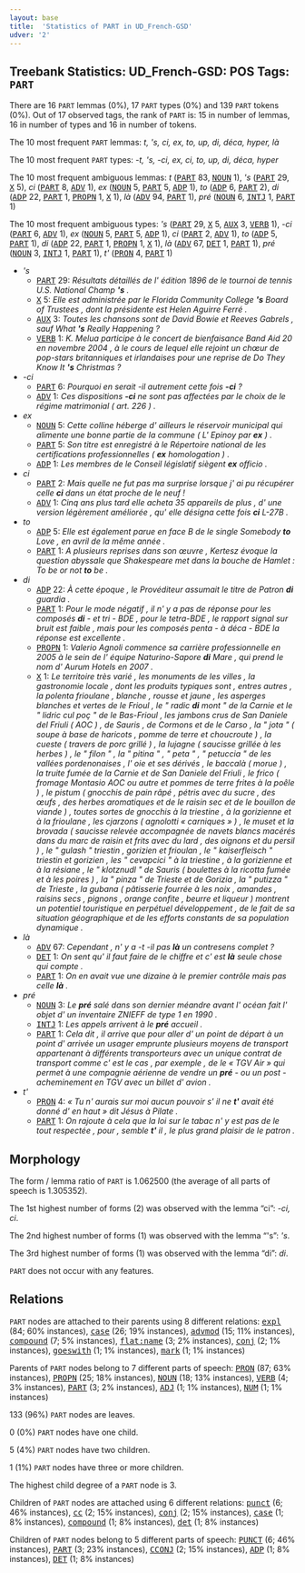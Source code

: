```yaml
---
layout: base
title:  'Statistics of PART in UD_French-GSD'
udver: '2'
---
```


## Treebank Statistics: UD_French-GSD: POS Tags: `PART`

There are 16 `PART` lemmas (0%), 17 `PART` types (0%) and 139 `PART` tokens (0%).
Out of 17 observed tags, the rank of `PART` is: 15 in number of lemmas, 16 in number of types and 16 in number of tokens.

The 10 most frequent `PART` lemmas: <em>t, 's, ci, ex, to, up, di, déca, hyper, là</em>

The 10 most frequent `PART` types:  <em>-t, 's, -ci, ex, ci, to, up, di, déca, hyper</em>

The 10 most frequent ambiguous lemmas: <em>t</em> (<tt><a href="fr_gsd-pos-PART.html">PART</a></tt> 83, <tt><a href="fr_gsd-pos-NOUN.html">NOUN</a></tt> 1), <em>'s</em> (<tt><a href="fr_gsd-pos-PART.html">PART</a></tt> 29, <tt><a href="fr_gsd-pos-X.html">X</a></tt> 5), <em>ci</em> (<tt><a href="fr_gsd-pos-PART.html">PART</a></tt> 8, <tt><a href="fr_gsd-pos-ADV.html">ADV</a></tt> 1), <em>ex</em> (<tt><a href="fr_gsd-pos-NOUN.html">NOUN</a></tt> 5, <tt><a href="fr_gsd-pos-PART.html">PART</a></tt> 5, <tt><a href="fr_gsd-pos-ADP.html">ADP</a></tt> 1), <em>to</em> (<tt><a href="fr_gsd-pos-ADP.html">ADP</a></tt> 6, <tt><a href="fr_gsd-pos-PART.html">PART</a></tt> 2), <em>di</em> (<tt><a href="fr_gsd-pos-ADP.html">ADP</a></tt> 22, <tt><a href="fr_gsd-pos-PART.html">PART</a></tt> 1, <tt><a href="fr_gsd-pos-PROPN.html">PROPN</a></tt> 1, <tt><a href="fr_gsd-pos-X.html">X</a></tt> 1), <em>là</em> (<tt><a href="fr_gsd-pos-ADV.html">ADV</a></tt> 94, <tt><a href="fr_gsd-pos-PART.html">PART</a></tt> 1), <em>pré</em> (<tt><a href="fr_gsd-pos-NOUN.html">NOUN</a></tt> 6, <tt><a href="fr_gsd-pos-INTJ.html">INTJ</a></tt> 1, <tt><a href="fr_gsd-pos-PART.html">PART</a></tt> 1)

The 10 most frequent ambiguous types:  <em>'s</em> (<tt><a href="fr_gsd-pos-PART.html">PART</a></tt> 29, <tt><a href="fr_gsd-pos-X.html">X</a></tt> 5, <tt><a href="fr_gsd-pos-AUX.html">AUX</a></tt> 3, <tt><a href="fr_gsd-pos-VERB.html">VERB</a></tt> 1), <em>-ci</em> (<tt><a href="fr_gsd-pos-PART.html">PART</a></tt> 6, <tt><a href="fr_gsd-pos-ADV.html">ADV</a></tt> 1), <em>ex</em> (<tt><a href="fr_gsd-pos-NOUN.html">NOUN</a></tt> 5, <tt><a href="fr_gsd-pos-PART.html">PART</a></tt> 5, <tt><a href="fr_gsd-pos-ADP.html">ADP</a></tt> 1), <em>ci</em> (<tt><a href="fr_gsd-pos-PART.html">PART</a></tt> 2, <tt><a href="fr_gsd-pos-ADV.html">ADV</a></tt> 1), <em>to</em> (<tt><a href="fr_gsd-pos-ADP.html">ADP</a></tt> 5, <tt><a href="fr_gsd-pos-PART.html">PART</a></tt> 1), <em>di</em> (<tt><a href="fr_gsd-pos-ADP.html">ADP</a></tt> 22, <tt><a href="fr_gsd-pos-PART.html">PART</a></tt> 1, <tt><a href="fr_gsd-pos-PROPN.html">PROPN</a></tt> 1, <tt><a href="fr_gsd-pos-X.html">X</a></tt> 1), <em>là</em> (<tt><a href="fr_gsd-pos-ADV.html">ADV</a></tt> 67, <tt><a href="fr_gsd-pos-DET.html">DET</a></tt> 1, <tt><a href="fr_gsd-pos-PART.html">PART</a></tt> 1), <em>pré</em> (<tt><a href="fr_gsd-pos-NOUN.html">NOUN</a></tt> 3, <tt><a href="fr_gsd-pos-INTJ.html">INTJ</a></tt> 1, <tt><a href="fr_gsd-pos-PART.html">PART</a></tt> 1), <em>t'</em> (<tt><a href="fr_gsd-pos-PRON.html">PRON</a></tt> 4, <tt><a href="fr_gsd-pos-PART.html">PART</a></tt> 1)


* <em>'s</em>
  * <tt><a href="fr_gsd-pos-PART.html">PART</a></tt> 29: <em>Résultats détaillés de l' édition 1896 de le tournoi de tennis U.S. National Champ <b>'s</b> .</em>
  * <tt><a href="fr_gsd-pos-X.html">X</a></tt> 5: <em>Elle est administrée par le Florida Community College <b>'s</b> Board of Trustees , dont la présidente est Helen Aguirre Ferré .</em>
  * <tt><a href="fr_gsd-pos-AUX.html">AUX</a></tt> 3: <em>Toutes les chansons sont de David Bowie et Reeves Gabrels , sauf What <b>'s</b> Really Happening ?</em>
  * <tt><a href="fr_gsd-pos-VERB.html">VERB</a></tt> 1: <em>K. Melua participe à le concert de bienfaisance Band Aid 20 en novembre 2004 , à le cours de lequel elle rejoint un chœur de pop-stars britanniques et irlandaises pour une reprise de Do They Know It <b>'s</b> Christmas ?</em>
* <em>-ci</em>
  * <tt><a href="fr_gsd-pos-PART.html">PART</a></tt> 6: <em>Pourquoi en serait -il autrement cette fois <b>-ci</b> ?</em>
  * <tt><a href="fr_gsd-pos-ADV.html">ADV</a></tt> 1: <em>Ces dispositions <b>-ci</b> ne sont pas affectées par le choix de le régime matrimonial ( art. 226 ) .</em>
* <em>ex</em>
  * <tt><a href="fr_gsd-pos-NOUN.html">NOUN</a></tt> 5: <em>Cette colline héberge d' ailleurs le réservoir municipal qui alimente une bonne partie de la commune ( L' Epinoy par <b>ex</b> ) .</em>
  * <tt><a href="fr_gsd-pos-PART.html">PART</a></tt> 5: <em>Son titre est enregistré à le Répertoire national de les certifications professionnelles ( <b>ex</b> homologation ) .</em>
  * <tt><a href="fr_gsd-pos-ADP.html">ADP</a></tt> 1: <em>Les membres de le Conseil législatif siègent <b>ex</b> officio .</em>
* <em>ci</em>
  * <tt><a href="fr_gsd-pos-PART.html">PART</a></tt> 2: <em>Mais quelle ne fut pas ma surprise lorsque j' ai pu récupérer celle <b>ci</b> dans un état proche de le neuf !</em>
  * <tt><a href="fr_gsd-pos-ADV.html">ADV</a></tt> 1: <em>Cinq ans plus tard elle acheta 35 appareils de plus , d' une version légèrement améliorée , qu' elle désigna cette fois <b>ci</b> L-27B .</em>
* <em>to</em>
  * <tt><a href="fr_gsd-pos-ADP.html">ADP</a></tt> 5: <em>Elle est également parue en face B de le single Somebody <b>to</b> Love , en avril de la même année .</em>
  * <tt><a href="fr_gsd-pos-PART.html">PART</a></tt> 1: <em>A plusieurs reprises dans son œuvre , Kertesz évoque la question abyssale que Shakespeare met dans la bouche de Hamlet : To be or not <b>to</b> be .</em>
* <em>di</em>
  * <tt><a href="fr_gsd-pos-ADP.html">ADP</a></tt> 22: <em>À cette époque , le Provéditeur assumait le titre de Patron <b>di</b> guardia .</em>
  * <tt><a href="fr_gsd-pos-PART.html">PART</a></tt> 1: <em>Pour le mode négatif , il n' y a pas de réponse pour les composés <b>di</b> - et tri - BDE , pour le tetra-BDE , le rapport signal sur bruit est faible , mais pour les composés penta - à déca - BDE la réponse est excellente .</em>
  * <tt><a href="fr_gsd-pos-PROPN.html">PROPN</a></tt> 1: <em>Valerio Agnoli commence sa carrière professionnelle en 2005 à le sein de l' équipe Naturino-Sapore <b>di</b> Mare , qui prend le nom d' Aurum Hotels en 2007 .</em>
  * <tt><a href="fr_gsd-pos-X.html">X</a></tt> 1: <em>Le territoire très varié , les monuments de les villes , la gastronomie locale , dont les produits typiques sont , entres autres , la polenta frioulane , blanche , rousse et jaune , les asperges blanches et vertes de le Frioul , le " radic <b>di</b> mont " de la Carnie et le " lidric cul poç " de le Bas-Frioul , les jambons crus de San Daniele del Friuli ( AOC ) , de Sauris , de Cormons et de le Carso , la " jota " ( soupe à base de haricots , pomme de terre et choucroute ) , la cueste ( travers de porc grillé ) , la lujagne ( saucisse grillée à les herbes ) , le " filon " , la " pitina " , " peta " , " petuccia " de les vallées pordenonaises , l' oie et ses dérivés , le baccalà ( morue ) , la truite fumée de la Carnie et de San Daniele del Friuli , le frico ( fromage Montasio AOC ou autre et pommes de terre frites à la poêle ) , le pistum ( gnocchis de pain râpé , pétris avec du sucre , des œufs , des herbes aromatiques et de le raisin sec et de le bouillon de viande ) , toutes sortes de gnocchis à la triestine , à la gorizienne et à la frioulane , les cjarzons ( agnolotti « carniques » ) , le muset et la brovada ( saucisse relevée accompagnée de navets blancs macérés dans du marc de raisin et frits avec du lard , des oignons et du persil ) , le " gulash " triestin , gorizien et frioulan , le " kaiserfleisch " triestin et gorizien , les " cevapcici " à la triestine , à la gorizienne et à la résiane , le " klotznudl " de Sauris ( boulettes à la ricotta fumée et à les poires ) , la " pinza " de Trieste et de Gorizia , la " putizza " de Trieste , la gubana ( pâtisserie fourrée à les noix , amandes , raisins secs , pignons , orange confite , beurre et liqueur ) montrent un potentiel touristique en perpétuel développement , de le fait de sa situation géographique et de les efforts constants de sa population dynamique .</em>
* <em>là</em>
  * <tt><a href="fr_gsd-pos-ADV.html">ADV</a></tt> 67: <em>Cependant , n' y a -t -il pas <b>là</b> un contresens complet ?</em>
  * <tt><a href="fr_gsd-pos-DET.html">DET</a></tt> 1: <em>On sent qu' il faut faire de le chiffre et c' est <b>là</b> seule chose qui compte .</em>
  * <tt><a href="fr_gsd-pos-PART.html">PART</a></tt> 1: <em>On en avait vue une dizaine à le premier contrôle mais pas celle <b>là</b> .</em>
* <em>pré</em>
  * <tt><a href="fr_gsd-pos-NOUN.html">NOUN</a></tt> 3: <em>Le <b>pré</b> salé dans son dernier méandre avant l' océan fait l' objet d' un inventaire ZNIEFF de type 1 en 1990 .</em>
  * <tt><a href="fr_gsd-pos-INTJ.html">INTJ</a></tt> 1: <em>Les appels arrivent à le <b>pré</b> accueil .</em>
  * <tt><a href="fr_gsd-pos-PART.html">PART</a></tt> 1: <em>Cela dit , il arrive que pour aller d' un point de départ à un point d' arrivée un usager emprunte plusieurs moyens de transport appartenant à différents transporteurs avec un unique contrat de transport comme c' est le cas , par exemple , de le « TGV Air » qui permet à une compagnie aérienne de vendre un <b>pré</b> - ou un post - acheminement en TGV avec un billet d' avion .</em>
* <em>t'</em>
  * <tt><a href="fr_gsd-pos-PRON.html">PRON</a></tt> 4: <em>« Tu n' aurais sur moi aucun pouvoir s' il ne <b>t'</b> avait été donné d' en haut » dit Jésus à Pilate .</em>
  * <tt><a href="fr_gsd-pos-PART.html">PART</a></tt> 1: <em>On rajoute à cela que la loi sur le tabac n' y est pas de le tout respectée , pour , semble <b>t'</b> il , le plus grand plaisir de le patron .</em>

## Morphology

The form / lemma ratio of `PART` is 1.062500 (the average of all parts of speech is 1.305352).

The 1st highest number of forms (2) was observed with the lemma “ci”: <em>-ci, ci</em>.

The 2nd highest number of forms (1) was observed with the lemma “'s”: <em>'s</em>.

The 3rd highest number of forms (1) was observed with the lemma “di”: <em>di</em>.

`PART` does not occur with any features.


## Relations

`PART` nodes are attached to their parents using 8 different relations: <tt><a href="fr_gsd-dep-expl.html">expl</a></tt> (84; 60% instances), <tt><a href="fr_gsd-dep-case.html">case</a></tt> (26; 19% instances), <tt><a href="fr_gsd-dep-advmod.html">advmod</a></tt> (15; 11% instances), <tt><a href="fr_gsd-dep-compound.html">compound</a></tt> (7; 5% instances), <tt><a href="fr_gsd-dep-flat-name.html">flat:name</a></tt> (3; 2% instances), <tt><a href="fr_gsd-dep-conj.html">conj</a></tt> (2; 1% instances), <tt><a href="fr_gsd-dep-goeswith.html">goeswith</a></tt> (1; 1% instances), <tt><a href="fr_gsd-dep-mark.html">mark</a></tt> (1; 1% instances)

Parents of `PART` nodes belong to 7 different parts of speech: <tt><a href="fr_gsd-pos-PRON.html">PRON</a></tt> (87; 63% instances), <tt><a href="fr_gsd-pos-PROPN.html">PROPN</a></tt> (25; 18% instances), <tt><a href="fr_gsd-pos-NOUN.html">NOUN</a></tt> (18; 13% instances), <tt><a href="fr_gsd-pos-VERB.html">VERB</a></tt> (4; 3% instances), <tt><a href="fr_gsd-pos-PART.html">PART</a></tt> (3; 2% instances), <tt><a href="fr_gsd-pos-ADJ.html">ADJ</a></tt> (1; 1% instances), <tt><a href="fr_gsd-pos-NUM.html">NUM</a></tt> (1; 1% instances)

133 (96%) `PART` nodes are leaves.

0 (0%) `PART` nodes have one child.

5 (4%) `PART` nodes have two children.

1 (1%) `PART` nodes have three or more children.

The highest child degree of a `PART` node is 3.

Children of `PART` nodes are attached using 6 different relations: <tt><a href="fr_gsd-dep-punct.html">punct</a></tt> (6; 46% instances), <tt><a href="fr_gsd-dep-cc.html">cc</a></tt> (2; 15% instances), <tt><a href="fr_gsd-dep-conj.html">conj</a></tt> (2; 15% instances), <tt><a href="fr_gsd-dep-case.html">case</a></tt> (1; 8% instances), <tt><a href="fr_gsd-dep-compound.html">compound</a></tt> (1; 8% instances), <tt><a href="fr_gsd-dep-det.html">det</a></tt> (1; 8% instances)

Children of `PART` nodes belong to 5 different parts of speech: <tt><a href="fr_gsd-pos-PUNCT.html">PUNCT</a></tt> (6; 46% instances), <tt><a href="fr_gsd-pos-PART.html">PART</a></tt> (3; 23% instances), <tt><a href="fr_gsd-pos-CCONJ.html">CCONJ</a></tt> (2; 15% instances), <tt><a href="fr_gsd-pos-ADP.html">ADP</a></tt> (1; 8% instances), <tt><a href="fr_gsd-pos-DET.html">DET</a></tt> (1; 8% instances)

